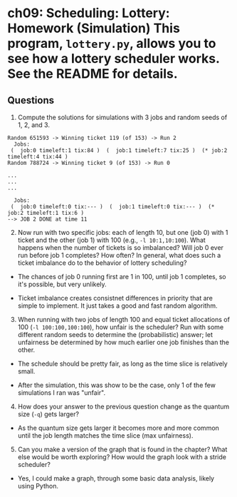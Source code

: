 # ch09: Scheduling: Lottery: Homework (Simulation) This program, `lottery.py`, allows you to see how a lottery scheduler works. See the README for details.

## Questions

1. Compute the solutions for simulations with 3 jobs and random seeds of 1, 2, and 3.

```
Random 651593 -> Winning ticket 119 (of 153) -> Run 2
  Jobs:
 (  job:0 timeleft:1 tix:84 )  (  job:1 timeleft:7 tix:25 )  (* job:2 timeleft:4 tix:44 ) 
Random 788724 -> Winning ticket 9 (of 153) -> Run 0

...
...
...

  Jobs:
 (  job:0 timeleft:0 tix:--- )  (  job:1 timeleft:0 tix:--- )  (* job:2 timeleft:1 tix:6 ) 
--> JOB 2 DONE at time 11
```

2. Now run with two specific jobs: each of length 10, but one (job 0) with 1 ticket and the other (job 1) with 100 (e.g., `-l 10:1,10:100`). What happens when the number of tickets is so imbalanced? Will job 0 ever run before job 1 completes? How often? In general, what does such a ticket imbalance do to the behavior of lottery scheduling?

- The chances of job 0 running first are 1 in 100, until job 1 completes, so it's possible, but very unlikely.

- Ticket imbalance creates consistnet differences in priority that are simple to implement. It just takes a good and fast random algorithm.

3. When running with two jobs of length 100 and equal ticket allocations of 100 (`-l 100:100,100:100`), how unfair is the scheduler? Run with some different random seeds to determine the (probabilistic) answer; let unfairness be determined by how much earlier one job finishes than the other.

- The schedule should be pretty fair, as long as the time slice is relatively small.

- After the simulation, this was show to be the case, only 1 of the few simulations I ran was "unfair".

4. How does your answer to the previous question change as the quantum size (`-q`) gets larger?

- As the quantum size gets larger it becomes more and more common until the job length matches the time slice (max unfairness).

5. Can you make a version of the graph that is found in the chapter? What else would be worth exploring? How would the graph look with a stride scheduler?

- Yes, I could make a graph, through some basic data analysis, likely using Python.